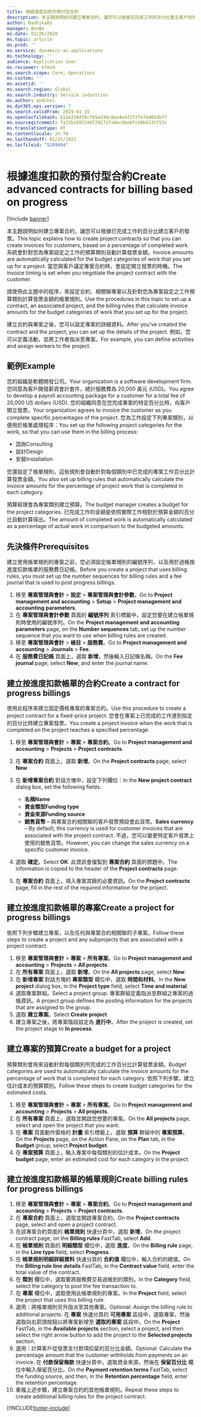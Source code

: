 ```yaml
---
title: 根據進度扣款的預付型合約
description: 本主題說明如何建立專案合約，讓您可以根據已完成工作的百分比產生客戶的發票。
author: RadhikaRS
manager: AnnBe
ms.date: 03/26/2020
ms.topic: article
ms.prod: ''
ms.service: dynamics-ax-applications
ms.technology: ''
audience: Application User
ms.reviewer: kfend
ms.search.scope: Core, Operations
ms.custom: ''
ms.assetid: ''
ms.search.region: Global
ms.search.industry: Service industries
ms.author: andchoi
ms.dyn365.ops.version: 7
ms.search.validFrom: 2019-01-15
ms.openlocfilehash: b1de330df8cf85ed30c0ee4e4f2f2fe74d05dbff
ms.sourcegitcommit: fa32b1893286f20271fa4ec4be8fc68bd135f53c
ms.translationtype: HT
ms.contentlocale: zh-TW
ms.lasthandoff: 02/15/2021
ms.locfileid: "5289494"
---
```

# <a name="create-advanced-contracts-for-billing-based-on-progress"></a><span data-ttu-id="d133e-103">根據進度扣款的預付型合約</span><span class="sxs-lookup"><span data-stu-id="d133e-103">Create advanced contracts for billing based on progress</span></span>
[!include [banner](../includes/banner.md)]

<span data-ttu-id="d133e-104">本主題說明如何建立專案合約，讓您可以根據已完成工作的百分比建立客戶的發票。</span><span class="sxs-lookup"><span data-stu-id="d133e-104">This topic explains how to create project contracts so that you can create invoices for customers, based on a percentage of completed work.</span></span> <span data-ttu-id="d133e-105">系統會針對您為專案設定之工作的預算類別自動計算發票金額。</span><span class="sxs-lookup"><span data-stu-id="d133e-105">Invoice amounts are automatically calculated for the budget categories of work that you set up for a project.</span></span> <span data-ttu-id="d133e-106">當您與客戶議定專案合約時，會設定開立發票的時機。</span><span class="sxs-lookup"><span data-stu-id="d133e-106">The invoice timing is set when you negotiate the project contract with the customer.</span></span>

<span data-ttu-id="d133e-107">請使用此主題中的程序，來設定合約、相關聯專案以及針對您為專案設定之工作預算類別計算發票金額的帳單規則。</span><span class="sxs-lookup"><span data-stu-id="d133e-107">Use the procedures in this topic to set up a contract, an associated project, and the billing rules that calculate invoice amounts for the budget categories of work that you set up for the project.</span></span>

<span data-ttu-id="d133e-108">建立合約與專案之後，您可以設定專案的詳細資料。</span><span class="sxs-lookup"><span data-stu-id="d133e-108">After you've created the contract and the project, you can set up the details of the project.</span></span> <span data-ttu-id="d133e-109">例如，您可以定義活動，並將工作者指派至專案。</span><span class="sxs-lookup"><span data-stu-id="d133e-109">For example, you can define activities and assign workers to the project.</span></span>

## <a name="example"></a><span data-ttu-id="d133e-110">範例</span><span class="sxs-lookup"><span data-stu-id="d133e-110">Example</span></span>

<span data-ttu-id="d133e-111">您的組織是軟體開發公司。</span><span class="sxs-lookup"><span data-stu-id="d133e-111">Your organization is a software development firm.</span></span> <span data-ttu-id="d133e-112">您同意為客戶開發薪資會計套件，總計服務費為 20,000 美元 (USD)。</span><span class="sxs-lookup"><span data-stu-id="d133e-112">You agree to develop a payroll accounting package for a customer for a total fee of 20,000 US dollars (USD).</span></span> <span data-ttu-id="d133e-113">您的組織同意在您完成專案的特定百分比時，向客戶開立發票。</span><span class="sxs-lookup"><span data-stu-id="d133e-113">Your organization agrees to invoice the customer as you complete specific percentages of the project.</span></span> <span data-ttu-id="d133e-114">您為工作設定下列專案類別，以便用於帳單處理程序：</span><span class="sxs-lookup"><span data-stu-id="d133e-114">You set up the following project categories for the work, so that you can use them in the billing process:</span></span>

- <span data-ttu-id="d133e-115">諮詢</span><span class="sxs-lookup"><span data-stu-id="d133e-115">Consulting</span></span>
- <span data-ttu-id="d133e-116">設計</span><span class="sxs-lookup"><span data-stu-id="d133e-116">Design</span></span>
- <span data-ttu-id="d133e-117">安裝</span><span class="sxs-lookup"><span data-stu-id="d133e-117">Installation</span></span>

<span data-ttu-id="d133e-118">您還設定了帳單規則，這些規則會自動針對每個類別中已完成的專案工作百分比計算發票金額。</span><span class="sxs-lookup"><span data-stu-id="d133e-118">You also set up billing rules that automatically calculate the invoice amounts for the percentage of project work that is completed in each category.</span></span>

<span data-ttu-id="d133e-119">預算經理會為專案類別建立預算。</span><span class="sxs-lookup"><span data-stu-id="d133e-119">The budget manager creates a budget for the project categories.</span></span> <span data-ttu-id="d133e-120">已完成工作的金額是依照實際工作相對於預算金額的百分比自動計算得出。</span><span class="sxs-lookup"><span data-stu-id="d133e-120">The amount of completed work is automatically calculated as a percentage of actual work in comparison to the budgeted amounts.</span></span>

## <a name="prerequisites"></a><span data-ttu-id="d133e-121">先決條件</span><span class="sxs-lookup"><span data-stu-id="d133e-121">Prerequisites</span></span>

<span data-ttu-id="d133e-122">建立使用帳單規則的專案之前，您必須設定帳單規則的編號序列，以及用於過帳按進度扣款帳單的服務費日記帳。</span><span class="sxs-lookup"><span data-stu-id="d133e-122">Before you create a project that uses billing rules, you must set up the number sequences for billing rules and a fee journal that is used to post progress billings.</span></span>

1. <span data-ttu-id="d133e-123">移至 **專案管理與會計** \> **設定** \> **專案管理與會計參數**。</span><span class="sxs-lookup"><span data-stu-id="d133e-123">Go to **Project management and accounting** \> **Setup** \> **Project management and accounting parameters**.</span></span>
2. <span data-ttu-id="d133e-124">在 **專案管理與會計參數** 頁面的 **編號序列** 索引標籤中，設定您要在建立帳單規則時使用的編號序列。</span><span class="sxs-lookup"><span data-stu-id="d133e-124">On the **Project management and accounting parameters** page, on the **Number sequences** tab, set up the number sequence that you want to use when billing rules are created.</span></span>
3. <span data-ttu-id="d133e-125">移至 **專案管理與會計** \> **帳目** \> **服務費**。</span><span class="sxs-lookup"><span data-stu-id="d133e-125">Go to **Project management and accounting** \> **Journals** \> **Fee**.</span></span>
4. <span data-ttu-id="d133e-126">在 **服務費日記帳** 頁面上，選取 **新增**，然後輸入日記帳名稱。</span><span class="sxs-lookup"><span data-stu-id="d133e-126">On the **Fee journal** page, select **New**, and enter the journal name.</span></span>

## <a name="create-a-contract-for-progress-billings"></a><span data-ttu-id="d133e-127">建立按進度扣款帳單的合約</span><span class="sxs-lookup"><span data-stu-id="d133e-127">Create a contract for progress billings</span></span>

<span data-ttu-id="d133e-128">使用此程序來建立固定價格專案的專案合約。</span><span class="sxs-lookup"><span data-stu-id="d133e-128">Use this procedure to create a project contract for a fixed-price project.</span></span> <span data-ttu-id="d133e-129">您會在專案上已完成的工作達到指定的百分比時建立專案發票。</span><span class="sxs-lookup"><span data-stu-id="d133e-129">You create a project invoice when the work that is completed on the project reaches a specified percentage.</span></span>

1. <span data-ttu-id="d133e-130">移至 **專案管理與會計** \> **專案** \> **專案合約**。</span><span class="sxs-lookup"><span data-stu-id="d133e-130">Go to **Project management and accounting** \> **Projects** \> **Project contracts**.</span></span>
2. <span data-ttu-id="d133e-131">在 **專案合約** 頁面上，選取 **新增**。</span><span class="sxs-lookup"><span data-stu-id="d133e-131">On the **Project contracts** page, select **New**.</span></span>
3. <span data-ttu-id="d133e-132">在 **新增專案合約** 對話方塊中，設定下列欄位：</span><span class="sxs-lookup"><span data-stu-id="d133e-132">In the **New project contract** dialog box, set the following fields:</span></span>

    - <span data-ttu-id="d133e-133">**名稱**</span><span class="sxs-lookup"><span data-stu-id="d133e-133">**Name**</span></span>
    - <span data-ttu-id="d133e-134">**資金類型**</span><span class="sxs-lookup"><span data-stu-id="d133e-134">**Funding type**</span></span>
    - <span data-ttu-id="d133e-135">**資金來源**</span><span class="sxs-lookup"><span data-stu-id="d133e-135">**Funding source**</span></span>
    - <span data-ttu-id="d133e-136">**銷售貨幣** – 與專案合約相關聯的客戶發票預設會此貨幣。</span><span class="sxs-lookup"><span data-stu-id="d133e-136">**Sales currency** – By default, this currency is used for customer invoices that are associated with the project contract.</span></span> <span data-ttu-id="d133e-137">不過，您可以變更特定客戶發票上使用的銷售貨幣。</span><span class="sxs-lookup"><span data-stu-id="d133e-137">However, you can change the sales currency on a specific customer invoice.</span></span>

4. <span data-ttu-id="d133e-138">選取 **確定**。</span><span class="sxs-lookup"><span data-stu-id="d133e-138">Select **OK**.</span></span> <span data-ttu-id="d133e-139">此資訊會複製到 **專案合約** 頁面的標題中。</span><span class="sxs-lookup"><span data-stu-id="d133e-139">The information is copied to the header of the **Project contracts** page.</span></span>
5. <span data-ttu-id="d133e-140">在 **專案合約** 頁面上，填入專案其餘的必要資訊。</span><span class="sxs-lookup"><span data-stu-id="d133e-140">On the **Project contracts** page, fill in the rest of the required information for the project.</span></span>

## <a name="create-a-project-for-progress-billings"></a><span data-ttu-id="d133e-141">建立按進度扣款帳單的專案</span><span class="sxs-lookup"><span data-stu-id="d133e-141">Create a project for progress billings</span></span>

<span data-ttu-id="d133e-142">依照下列步驟建立專案，以及任何與專案合約相關聯的子專案。</span><span class="sxs-lookup"><span data-stu-id="d133e-142">Follow these steps to create a project and any subprojects that are associated with a project contract.</span></span>

1. <span data-ttu-id="d133e-143">移至 **專案管理與會計** \> **專案** \> **所有專案**。</span><span class="sxs-lookup"><span data-stu-id="d133e-143">Go to **Project management and accounting** \> **Projects** \> **All projects**.</span></span>
2. <span data-ttu-id="d133e-144">在 **所有專案** 頁面上，選取 **新增**。</span><span class="sxs-lookup"><span data-stu-id="d133e-144">On the **All projects** page, select **New**.</span></span>
3. <span data-ttu-id="d133e-145">在 **新增專案** 對話方塊的 **專案類型** 欄位中，選取 **時間和材料**。</span><span class="sxs-lookup"><span data-stu-id="d133e-145">In the **New project** dialog box, in the **Project type** field, select **Time and material**.</span></span>
4. <span data-ttu-id="d133e-146">選取專案群組。</span><span class="sxs-lookup"><span data-stu-id="d133e-146">Select a project group.</span></span> <span data-ttu-id="d133e-147">專案群組定義指派至群組之專案的過帳資訊。</span><span class="sxs-lookup"><span data-stu-id="d133e-147">A project group defines the posting information for the projects that are assigned to the group.</span></span>
5. <span data-ttu-id="d133e-148">選取 **建立專案**。</span><span class="sxs-lookup"><span data-stu-id="d133e-148">Select **Create project**.</span></span>
6. <span data-ttu-id="d133e-149">建立專案之後，將專案階段設定為 **進行中**。</span><span class="sxs-lookup"><span data-stu-id="d133e-149">After the project is created, set the project stage to **In process**.</span></span>

## <a name="create-a-budget-for-a-project"></a><span data-ttu-id="d133e-150">建立專案的預算</span><span class="sxs-lookup"><span data-stu-id="d133e-150">Create a budget for a project</span></span>

<span data-ttu-id="d133e-151">預算類別會用來自動針對每個類別所完成的工作百分比計算發票金額。</span><span class="sxs-lookup"><span data-stu-id="d133e-151">Budget categories are used to automatically calculate the invoice amounts for the percentage of work that is completed for each category.</span></span> <span data-ttu-id="d133e-152">依照下列步驟，建立估計成本的預算類別。</span><span class="sxs-lookup"><span data-stu-id="d133e-152">Follow these steps to create budget categories for the estimated costs.</span></span>

1. <span data-ttu-id="d133e-153">移至 **專案管理與會計** \> **專案** \> **所有專案**。</span><span class="sxs-lookup"><span data-stu-id="d133e-153">Go to **Project management and accounting** \> **Projects** \> **All projects**.</span></span>
2. <span data-ttu-id="d133e-154">在 **所有專案** 頁面上，選取並開啟您想要的專案。</span><span class="sxs-lookup"><span data-stu-id="d133e-154">On the **All projects** page, select and open the project that you want.</span></span>
3. <span data-ttu-id="d133e-155">在 **專案** 頁面動作窗格的 **計畫** 索引標籤上，選取 **預算** 群組中的 **專案預算**。</span><span class="sxs-lookup"><span data-stu-id="d133e-155">On the **Projects** page, on the Action Pane, on the **Plan** tab, in the **Budget** group, select **Project budget**.</span></span>
4. <span data-ttu-id="d133e-156">在 **專案預算** 頁面上，輸入專案中每個類別的估計成本。</span><span class="sxs-lookup"><span data-stu-id="d133e-156">On the **Project budget** page, enter an estimated cost for each category in the project.</span></span>

## <a name="create-billing-rules-for-progress-billings"></a><span data-ttu-id="d133e-157">建立按進度扣款帳單的帳單規則</span><span class="sxs-lookup"><span data-stu-id="d133e-157">Create billing rules for progress billings</span></span>

1. <span data-ttu-id="d133e-158">移至 **專案管理與會計** \> **專案** \> **專案合約**。</span><span class="sxs-lookup"><span data-stu-id="d133e-158">Go to **Project management and accounting** \> **Projects** \> **Project contracts**.</span></span>
2. <span data-ttu-id="d133e-159">在 **專案合約** 頁面上，選取並開啟專案合約。</span><span class="sxs-lookup"><span data-stu-id="d133e-159">On the **Project contracts** page, select and open a project contract.</span></span>
3. <span data-ttu-id="d133e-160">在該專案合約頁面的 **帳單規則** 快速分頁中，選取 **新增**。</span><span class="sxs-lookup"><span data-stu-id="d133e-160">On the project contract page, on the **Billing rules** FastTab, select **Add**.</span></span>
4. <span data-ttu-id="d133e-161">在 **帳單規則** 頁面的 **明細類型** 欄位中，選取 **進度**。</span><span class="sxs-lookup"><span data-stu-id="d133e-161">On the **Billing rule** page, in the **Line type** field, select **Progress**.</span></span>
5. <span data-ttu-id="d133e-162">在 **帳單規則明細詳細資料** 快速分頁的 **合約值** 欄位中，輸入合約的總值。</span><span class="sxs-lookup"><span data-stu-id="d133e-162">On the **Billing rule line details** FastTab, in the **Contract value** field, enter the total value of the contract.</span></span>
6. <span data-ttu-id="d133e-163">在 **類別** 欄位中，選取要將服務費交易過帳到的類別。</span><span class="sxs-lookup"><span data-stu-id="d133e-163">In the **Category** field, select the category to post the fee transaction to.</span></span>
7. <span data-ttu-id="d133e-164">在 **專案** 欄位中，選取使用此帳單規則的專案。</span><span class="sxs-lookup"><span data-stu-id="d133e-164">In the **Project** field, select the project that uses this billing rule.</span></span>
8. <span data-ttu-id="d133e-165">選用：將帳單規則另外指派至其他專案。</span><span class="sxs-lookup"><span data-stu-id="d133e-165">Optional: Assign the billing rule to additional projects.</span></span> <span data-ttu-id="d133e-166">在 **專案** 快速分頁的 **可用專案** 區段中，選取專案，然後選取向右箭頭按鈕以將專案新增至 **選取的專案** 區段中。</span><span class="sxs-lookup"><span data-stu-id="d133e-166">On the **Project** FastTab, in the **Available projects** section, select a project, and then select the right arrow button to add the project to the **Selected projects** section.</span></span>
9. <span data-ttu-id="d133e-167">選用：計算客戶從發票支付款項扣留的百分比金額。</span><span class="sxs-lookup"><span data-stu-id="d133e-167">Optional: Calculate the percentage amount that the customer withholds from payments on an invoice.</span></span> <span data-ttu-id="d133e-168">在 **付款保留條款** 快速分頁中，選取資金來源，然後在 **保留百分比** 欄位中輸入保留百分比。</span><span class="sxs-lookup"><span data-stu-id="d133e-168">On the **Payment retention terms** FastTab, select the funding source, and then, in the **Retention percentage** field, enter the retention percentage.</span></span>
10. <span data-ttu-id="d133e-169">重複上述步驟，建立專案合約的其他帳單規則。</span><span class="sxs-lookup"><span data-stu-id="d133e-169">Repeat these steps to create additional billing rules for the project contract.</span></span>


[!INCLUDE[footer-include](../includes/footer-banner.md)]